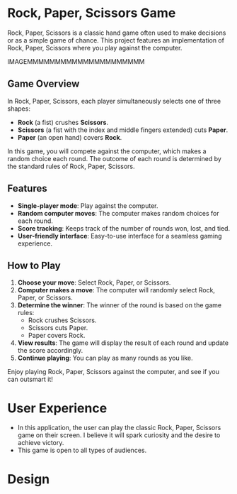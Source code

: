 # Rock, Paper, Scissors Game

Rock, Paper, Scissors is a classic hand game often used to make decisions or as a simple game of chance. This project features an implementation of Rock, Paper, Scissors where you play against the computer.

IMAGEMMMMMMMMMMMMMMMMMMMMM




## Game Overview

In Rock, Paper, Scissors, each player simultaneously selects one of three shapes:
- **Rock** (a fist) crushes **Scissors**.
- **Scissors** (a fist with the index and middle fingers extended) cuts **Paper**.
- **Paper** (an open hand) covers **Rock**.

In this game, you will compete against the computer, which makes a random choice each round. The outcome of each round is determined by the standard rules of Rock, Paper, Scissors.

## Features

- **Single-player mode**: Play against the computer.
- **Random computer moves**: The computer makes random choices for each round.
- **Score tracking**: Keeps track of the number of rounds won, lost, and tied.
- **User-friendly interface**: Easy-to-use interface for a seamless gaming experience.

## How to Play

1. **Choose your move**: Select Rock, Paper, or Scissors.
2. **Computer makes a move**: The computer will randomly select Rock, Paper, or Scissors.
3. **Determine the winner**: The winner of the round is based on the game rules:
   - Rock crushes Scissors.
   - Scissors cuts Paper.
   - Paper covers Rock.
4. **View results**: The game will display the result of each round and update the score accordingly.
5. **Continue playing**: You can play as many rounds as you like.

Enjoy playing Rock, Paper, Scissors against the computer, and see if you can outsmart it!

# User Experience

- In this application, the user can play the classic Rock, Paper, Scissors game on their screen. I believe it will spark curiosity and the desire to achieve victory.
- This game is open to all types of audiences.

# Design














